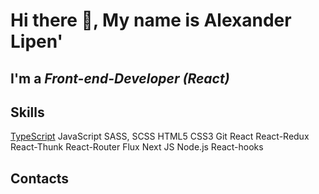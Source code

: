 # Hi there 👋, My name is Alexander Lipen'
## I'm a *Front-end-Developer (React)*

## Skills
[TypeScript](https://img.shields.io/badge/-TypeScript-yellowgreen)
JavaScript
SASS, SCSS HTML5
CSS3 Git React
React-Redux
React-Thunk
React-Router Flux
Next JS Node.js
React-hooks

## Contacts




 

<!--
**Lip-ok/Lip-ok** is a ✨ _special_ ✨ repository because its `README.md` (this file) appears on your GitHub profile.

Here are some ideas to get you started:

- 🔭 I’m currently working on ...
- 🌱 I’m currently learning ...
- 👯 I’m looking to collaborate on ...
- 🤔 I’m looking for help with ...
- 💬 Ask me about ...
- 📫 How to reach me: ...
- 😄 Pronouns: ...
- ⚡ Fun fact: ...
-->
